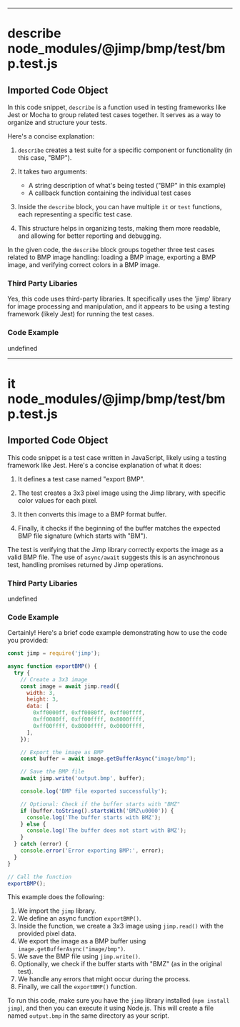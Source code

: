 

  
---
# describe node_modules/@jimp/bmp/test/bmp.test.js
## Imported Code Object
In this code snippet, `describe` is a function used in testing frameworks like Jest or Mocha to group related test cases together. It serves as a way to organize and structure your tests.

Here's a concise explanation:

1. `describe` creates a test suite for a specific component or functionality (in this case, "BMP").

2. It takes two arguments:
   - A string description of what's being tested ("BMP" in this example)
   - A callback function containing the individual test cases

3. Inside the `describe` block, you can have multiple `it` or `test` functions, each representing a specific test case.

4. This structure helps in organizing tests, making them more readable, and allowing for better reporting and debugging.

In the given code, the `describe` block groups together three test cases related to BMP image handling: loading a BMP image, exporting a BMP image, and verifying correct colors in a BMP image.

### Third Party Libaries

Yes, this code uses third-party libraries. It specifically uses the 'jimp' library for image processing and manipulation, and it appears to be using a testing framework (likely Jest) for running the test cases.

### Code Example

undefined

---
# it node_modules/@jimp/bmp/test/bmp.test.js
## Imported Code Object
This code snippet is a test case written in JavaScript, likely using a testing framework like Jest. Here's a concise explanation of what it does:

1. It defines a test case named "export BMP".

2. The test creates a 3x3 pixel image using the Jimp library, with specific color values for each pixel.

3. It then converts this image to a BMP format buffer.

4. Finally, it checks if the beginning of the buffer matches the expected BMP file signature (which starts with "BM").

The test is verifying that the Jimp library correctly exports the image as a valid BMP file. The use of `async/await` suggests this is an asynchronous test, handling promises returned by Jimp operations.

### Third Party Libaries

undefined

### Code Example

Certainly! Here's a brief code example demonstrating how to use the code you provided:

```javascript
const jimp = require('jimp');

async function exportBMP() {
  try {
    // Create a 3x3 image
    const image = await jimp.read({
      width: 3,
      height: 3,
      data: [
        0xff0000ff, 0xff0080ff, 0xff00ffff,
        0xff0080ff, 0xff00ffff, 0x8000ffff,
        0xff00ffff, 0x8000ffff, 0x0000ffff,
      ],
    });

    // Export the image as BMP
    const buffer = await image.getBufferAsync("image/bmp");

    // Save the BMP file
    await jimp.write('output.bmp', buffer);

    console.log('BMP file exported successfully');

    // Optional: Check if the buffer starts with "BMZ"
    if (buffer.toString().startsWith('BMZ\u0000')) {
      console.log('The buffer starts with BMZ');
    } else {
      console.log('The buffer does not start with BMZ');
    }
  } catch (error) {
    console.error('Error exporting BMP:', error);
  }
}

// Call the function
exportBMP();
```

This example does the following:

1. We import the `jimp` library.
2. We define an async function `exportBMP()`.
3. Inside the function, we create a 3x3 image using `jimp.read()` with the provided pixel data.
4. We export the image as a BMP buffer using `image.getBufferAsync("image/bmp")`.
5. We save the BMP file using `jimp.write()`.
6. Optionally, we check if the buffer starts with "BMZ" (as in the original test).
7. We handle any errors that might occur during the process.
8. Finally, we call the `exportBMP()` function.

To run this code, make sure you have the `jimp` library installed (`npm install jimp`), and then you can execute it using Node.js. This will create a file named `output.bmp` in the same directory as your script.


  